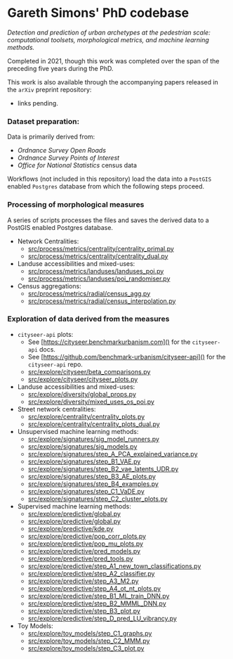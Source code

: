 # Gareth Simons' PhD codebase

_Detection and prediction of urban archetypes at the pedestrian scale: computational toolsets, morphological metrics, and machine learning methods._

Completed in 2021, though this work was completed over the span of the preceding five years during the PhD.

This work is also available through the accompanying papers released in the `arXiv` preprint repository:
- links pending.

### Dataset preparation:

Data is primarily derived from:
- _Ordnance Survey_ _Open Roads_
- _Ordnance Survey_ _Points of Interest_
- _Office for National Statistics_ census data

Workflows (not included in this repository) load the data into a `PostGIS` enabled `Postgres` database from which the following steps proceed.

### Processing of morphological measures 
A series of scripts processes the files and saves the derived data to a PostGIS enabled Postgres database.

- Network Centralities:
  - [src/process/metrics/centrality/centrality_primal.py](src/process/metrics/centrality/centrality_primal.py)
  - [src/process/metrics/centrality/centrality_dual.py]()
- Landuse accessibilities and mixed-uses:
  - [src/process/metrics/landuses/landuses_poi.py]()
  - [src/process/metrics/landuses/poi_randomiser.py]()
- Census aggregations:
  - [src/process/metrics/radial/census_agg.py]()
  - [src/process/metrics/radial/census_interpolation.py]()

### Exploration of data derived from the measures

- `cityseer-api` plots:
  - See [https://cityseer.benchmarkurbanism.com]() for the `cityseer-api` docs.
  - See [https://github.com/benchmark-urbanism/cityseer-api]() for the `cityseer-api` repo.
  - [src/explore/cityseer/beta_comparisons.py]()
  - [src/explore/cityseer/cityseer_plots.py]()
- Landuse accessibilities and mixed-uses:
  - [src/explore/diversity/global_props.py]()
  - [src/explore/diversity/mixed_uses_os_poi.py]()
- Street network centralities:
  - [src/explore/centrality/centrality_plots.py]()
  - [src/explore/centrality/centrality_plots_dual.py]()
- Unsupervised machine learning methods:
  - [src/explore/signatures/sig_model_runners.py]()
  - [src/explore/signatures/sig_models.py]()
  - [src/explore/signatures/step_A_PCA_explained_variance.py]()
  - [src/explore/signatures/step_B1_VAE.py]()
  - [src/explore/signatures/step_B2_vae_latents_UDR.py]()
  - [src/explore/signatures/step_B3_AE_plots.py]()
  - [src/explore/signatures/step_B4_examples.py]()
  - [src/explore/signatures/step_C1_VaDE.py]()
  - [src/explore/signatures/step_C2_cluster_plots.py]()
- Supervised machine learning methods:
  - [src/explore/predictive/global.py]()
  - [src/explore/predictive/global.py]()
  - [src/explore/predictive/kde.py]()
  - [src/explore/predictive/pop_corr_plots.py]()
  - [src/explore/predictive/pop_mu_plots.py]()
  - [src/explore/predictive/pred_models.py]()
  - [src/explore/predictive/pred_tools.py]()
  - [src/explore/predictive/step_A1_new_town_classifications.py]()
  - [src/explore/predictive/step_A2_classifier.py]()
  - [src/explore/predictive/step_A3_M2.py]()
  - [src/explore/predictive/step_A4_ot_nt_plots.py]()
  - [src/explore/predictive/step_B1_ML_train_DNN.py]()
  - [src/explore/predictive/step_B2_MMML_DNN.py]()
  - [src/explore/predictive/step_B3_plot.py]()
  - [src/explore/predictive/step_D_pred_LU_vibrancy.py]()
- Toy Models:
  - [src/explore/toy_models/step_C1_graphs.py]()
  - [src/explore/toy_models/step_C2_MMM.py]()
  - [src/explore/toy_models/step_C3_plot.py]()
